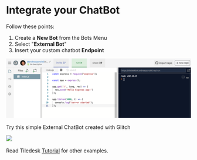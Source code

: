 # Integrate your ChatBot

Follow these points:

1. Create a **New Bot** from the Bots Menu
2. Select "**External Bot**"
3. Insert your custom chatbot **Endpoint**

![](../.gitbook/assets/image%20%2874%29.png)

Try this simple External ChatBot created with Glitch

[![](https://cdn.glitch.com/2bdfb3f8-05ef-4035-a06e-2043962a3a13%2Fremix%402x.png?1513093958726)](https://glitch.com/edit/#!/remix/tiledesk-externalbot-simple-express)


Read Tiledesk [Tutorial](../apis/tutorials) for other examples.